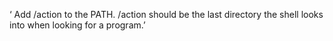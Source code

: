 ‘ Add /action to the PATH. /action should be the last directory the shell looks into when looking for a program.’
